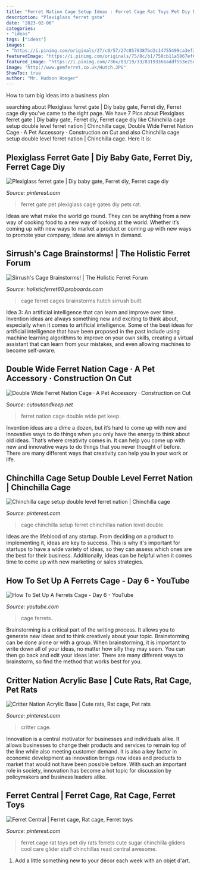 ```yaml
---
title: "Ferret Nation Cage Setup Ideas : Ferret Cage Rat Toys Pet Diy Rats Ferrets Cute Sugar Chinchilla Gliders Cool Care Glider Stuff Chinchillas Read Central Awesome"
description: "Plexiglass ferret gate"
date: "2023-02-06"
categories:
- "ideas"
tags: ["ideas"]
images:
- "https://i.pinimg.com/originals/27/c0/57/27c0579387bd2c14755499ca3ef2b02c.jpg"
featuredImage: "https://i.pinimg.com/originals/75/8c/b1/758cb11a5867ef6b93349cff08252945.jpg"
featured_image: "https://i.pinimg.com/736x/83/19/33/83193366addf553e25d440c8490da8ce--plexiglass-gates.jpg"
image: "http://www.gemferret.co.uk/Hutch.JPG"
ShowToc: true
author: "Mr. Hudson Hoeger"
---
```



How to turn big ideas into a business plan
 

	

		
searching about Plexiglass ferret gate | Diy baby gate, Ferret diy, Ferret cage diy you've came to the right page. We have 7 Pics about Plexiglass ferret gate | Diy baby gate, Ferret diy, Ferret cage diy like Chinchilla cage setup double level ferret nation | Chinchilla cage, Double Wide Ferret Nation Cage · A Pet Accessory · Construction on Cut and also Chinchilla cage setup double level ferret nation | Chinchilla cage. Here it is:
		
    
## Plexiglass Ferret Gate | Diy Baby Gate, Ferret Diy, Ferret Cage Diy

<img loading=lazy src="https://i.pinimg.com/736x/83/19/33/83193366addf553e25d440c8490da8ce--plexiglass-gates.jpg" onerror="this.onerror=null;this.src='https://tse4.mm.bing.net/th?id=OIP.9FZwk25MnHuxxV0jZXYmaAHaEK&amp;pid=15.1';" alt="Plexiglass ferret gate | Diy baby gate, Ferret diy, Ferret cage diy">

_Source: pinterest.com_

>ferret gate pet plexiglass cage gates diy pets rat. 

	

Ideas are what make the world go round. They can be anything from a new way of cooking food to a new way of looking at the world. Whether it’s coming up with new ways to market a product or coming up with new ways to promote your company, ideas are always in demand.

    
## Sirrush&#039;s Cage Brainstorms! | The Holistic Ferret Forum

<img loading=lazy src="http://www.gemferret.co.uk/Hutch.JPG" onerror="this.onerror=null;this.src='https://tse4.mm.bing.net/th?id=OIP.AlZWywoYc1LZKLqrffq5VwHaFj&amp;pid=15.1';" alt="Sirrush&#039;s Cage Brainstorms! | The Holistic Ferret Forum">

_Source: holisticferret60.proboards.com_

>cage ferret cages brainstorms hutch sirrush built. 

	

Idea 3: An artificial intelligence that can learn and improve over time.
Invention ideas are always something new and exciting to think about, especially when it comes to artificial intelligence. Some of the best ideas for artificial intelligence that have been proposed in the past include using machine learning algorithms to improve on your own skills, creating a virtual assistant that can learn from your mistakes, and even allowing machines to become self-aware.

    
## Double Wide Ferret Nation Cage · A Pet Accessory · Construction On Cut

<img loading=lazy src="http://images.coplusk.net/project_images/70829/image/fgdsa_1287597928.jpg" onerror="this.onerror=null;this.src='https://tse3.mm.bing.net/th?id=OIP.soFrErDk325R_QvLdIClEQHaFj&amp;pid=15.1';" alt="Double Wide Ferret Nation Cage · A Pet Accessory · Construction on Cut">

_Source: cutoutandkeep.net_

>ferret nation cage double wide pet keep. 

	

Invention ideas are a dime a dozen, but it’s hard to come up with new and innovative ways to do things when you only have the energy to think about old ideas. That’s where creativity comes in. It can help you come up with new and innovative ways to do things that you never thought of before. There are many different ways that creativity can help you in your work or life.

    
## Chinchilla Cage Setup Double Level Ferret Nation | Chinchilla Cage

<img loading=lazy src="https://i.pinimg.com/originals/75/8c/b1/758cb11a5867ef6b93349cff08252945.jpg" onerror="this.onerror=null;this.src='https://tse4.mm.bing.net/th?id=OIP.pcO8YixIfVkB8SJsI1hNWgHaNK&amp;pid=15.1';" alt="Chinchilla cage setup double level ferret nation | Chinchilla cage">

_Source: pinterest.com_

>cage chinchilla setup ferret chinchillas nation level double. 

	

Ideas are the lifeblood of any startup. From deciding on a product to implementing it, ideas are key to success. This is why it's important for startups to have a wide variety of ideas, so they can assess which ones are the best for their business. Additionally, ideas can be helpful when it comes time to come up with new marketing or sales strategies.

    
## How To Set Up A Ferrets Cage - Day 6 - YouTube

<img loading=lazy src="https://i.ytimg.com/vi/m5aTklz3yDU/hqdefault.jpg" onerror="this.onerror=null;this.src='https://tse1.mm.bing.net/th?id=OIP.LNrMJ_kIU7oNthJh2C74GgHaFj&amp;pid=15.1';" alt="How To Set Up A Ferrets Cage - Day 6 - YouTube">

_Source: youtube.com_

>cage ferrets. 

	

Brainstorming is a critical part of the writing process. It allows you to generate new ideas and to think creatively about your topic. Brainstorming can be done alone or with a group. When brainstorming, it is important to write down all of your ideas, no matter how silly they may seem. You can then go back and edit your ideas later. There are many different ways to brainstorm, so find the method that works best for you.

    
## Critter Nation Acrylic Base | Cute Rats, Rat Cage, Pet Rats

<img loading=lazy src="https://i.pinimg.com/736x/21/cf/b6/21cfb63f5ab95f8376bf3510f837339c.jpg" onerror="this.onerror=null;this.src='https://tse4.mm.bing.net/th?id=OIP.xKDl5YWzkAyPrYYMp4dJWAHaHa&amp;pid=15.1';" alt="Critter Nation Acrylic Base | Cute rats, Rat cage, Pet rats">

_Source: pinterest.com_

>critter cage. 

	

Innovation is a central motivator for businesses and individuals alike. It allows businesses to change their products and services to remain top of the line while also meeting customer demand. It is also a key factor in economic development as innovation brings new ideas and products to market that would not have been possible before. With such an important role in society, innovation has become a hot topic for discussion by policymakers and business leaders alike.

    
## Ferret Central | Ferret Cage, Rat Cage, Ferret Toys

<img loading=lazy src="https://i.pinimg.com/originals/27/c0/57/27c0579387bd2c14755499ca3ef2b02c.jpg" onerror="this.onerror=null;this.src='https://tse3.mm.bing.net/th?id=OIP.ym0H8wrjz6pKnus-kByQLgHaJ-&amp;pid=15.1';" alt="Ferret Central | Ferret cage, Rat cage, Ferret toys">

_Source: pinterest.com_

>ferret cage rat toys pet diy rats ferrets cute sugar chinchilla gliders cool care glider stuff chinchillas read central awesome. 

	

1. Add a little something new to your décor each week with an objet d'art.

